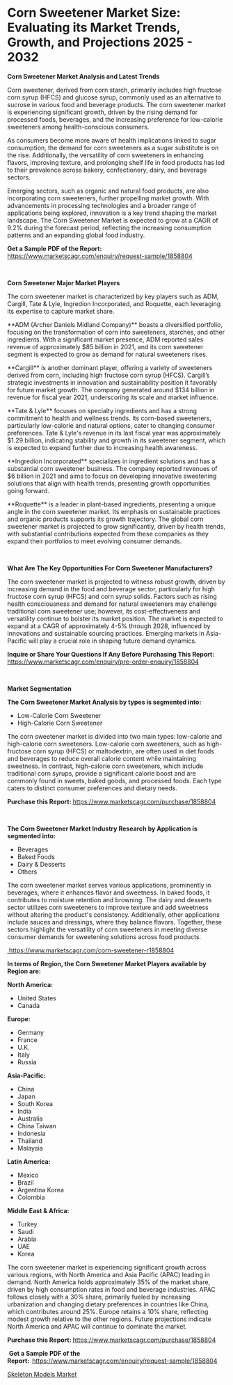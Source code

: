 <p><h1>Corn Sweetener Market Size: Evaluating its Market Trends, Growth, and Projections 2025 - 2032</h1></p><p><strong>Corn Sweetener Market Analysis and Latest Trends</strong></p>
<p><p>Corn sweetener, derived from corn starch, primarily includes high fructose corn syrup (HFCS) and glucose syrup, commonly used as an alternative to sucrose in various food and beverage products. The corn sweetener market is experiencing significant growth, driven by the rising demand for processed foods, beverages, and the increasing preference for low-calorie sweeteners among health-conscious consumers. </p><p>As consumers become more aware of health implications linked to sugar consumption, the demand for corn sweeteners as a sugar substitute is on the rise. Additionally, the versatility of corn sweeteners in enhancing flavors, improving texture, and prolonging shelf life in food products has led to their prevalence across bakery, confectionery, dairy, and beverage sectors. </p><p>Emerging sectors, such as organic and natural food products, are also incorporating corn sweeteners, further propelling market growth. With advancements in processing technologies and a broader range of applications being explored, innovation is a key trend shaping the market landscape. The Corn Sweetener Market is expected to grow at a CAGR of 9.2% during the forecast period, reflecting the increasing consumption patterns and an expanding global food industry.</p></p>
<p><strong>Get a Sample PDF of the Report:&nbsp;</strong> <a href="https://www.marketscagr.com/enquiry/request-sample/1858804?utm_campaign=2318&utm_medium=2&utm_source=Github&utm_content=ia&utm_term=07022025&utm_id=corn-sweetener">https://www.marketscagr.com/enquiry/request-sample/1858804</a></p>
<p>&nbsp;</p>
<p><strong>Corn Sweetener Major Market Players</strong></p>
<p><p>The corn sweetener market is characterized by key players such as ADM, Cargill, Tate & Lyle, Ingredion Incorporated, and Roquette, each leveraging its expertise to capture market share.</p><p>**ADM (Archer Daniels Midland Company)** boasts a diversified portfolio, focusing on the transformation of corn into sweeteners, starches, and other ingredients. With a significant market presence, ADM reported sales revenue of approximately $85 billion in 2021, and its corn sweetener segment is expected to grow as demand for natural sweeteners rises.</p><p>**Cargill** is another dominant player, offering a variety of sweeteners derived from corn, including high fructose corn syrup (HFCS). Cargill’s strategic investments in innovation and sustainability position it favorably for future market growth. The company generated around $134 billion in revenue for fiscal year 2021, underscoring its scale and market influence.</p><p>**Tate & Lyle** focuses on specialty ingredients and has a strong commitment to health and wellness trends. Its corn-based sweeteners, particularly low-calorie and natural options, cater to changing consumer preferences. Tate & Lyle's revenue in its last fiscal year was approximately $1.29 billion, indicating stability and growth in its sweetener segment, which is expected to expand further due to increasing health awareness.</p><p>**Ingredion Incorporated** specializes in ingredient solutions and has a substantial corn sweetener business. The company reported revenues of $6 billion in 2021 and aims to focus on developing innovative sweetening solutions that align with health trends, presenting growth opportunities going forward.</p><p>**Roquette** is a leader in plant-based ingredients, presenting a unique angle in the corn sweetener market. Its emphasis on sustainable practices and organic products supports its growth trajectory. The global corn sweetener market is projected to grow significantly, driven by health trends, with substantial contributions expected from these companies as they expand their portfolios to meet evolving consumer demands.</p></p>
<p>&nbsp;</p>
<p><strong>What Are The Key Opportunities For Corn Sweetener Manufacturers?</strong></p>
<p><p>The corn sweetener market is projected to witness robust growth, driven by increasing demand in the food and beverage sector, particularly for high fructose corn syrup (HFCS) and corn syrup solids. Factors such as rising health consciousness and demand for natural sweeteners may challenge traditional corn sweetener use; however, its cost-effectiveness and versatility continue to bolster its market position. The market is expected to expand at a CAGR of approximately 4-5% through 2028, influenced by innovations and sustainable sourcing practices. Emerging markets in Asia-Pacific will play a crucial role in shaping future demand dynamics.</p></p>
<p><strong>Inquire or Share Your Questions If Any Before Purchasing This Report:</strong> <a href="https://www.marketscagr.com/enquiry/pre-order-enquiry/1858804?utm_campaign=2318&utm_medium=2&utm_source=Github&utm_content=ia&utm_term=07022025&utm_id=corn-sweetener">https://www.marketscagr.com/enquiry/pre-order-enquiry/1858804</a></p>
<p>&nbsp;</p>
<p><strong>Market Segmentation</strong></p>
<p><strong>The Corn Sweetener Market Analysis by types is segmented into:</strong></p>
<p><ul><li>Low-Calorie Corn Sweetener</li><li>High-Calorie Corn Sweetener</li></ul></p>
<p><p>The corn sweetener market is divided into two main types: low-calorie and high-calorie corn sweeteners. Low-calorie corn sweeteners, such as high-fructose corn syrup (HFCS) or maltodextrin, are often used in diet foods and beverages to reduce overall calorie content while maintaining sweetness. In contrast, high-calorie corn sweeteners, which include traditional corn syrups, provide a significant calorie boost and are commonly found in sweets, baked goods, and processed foods. Each type caters to distinct consumer preferences and dietary needs.</p></p>
<p><strong>Purchase this Report:&nbsp;</strong><a href="https://www.marketscagr.com/purchase/1858804?utm_campaign=2318&utm_medium=2&utm_source=Github&utm_content=ia&utm_term=07022025&utm_id=corn-sweetener">https://www.marketscagr.com/purchase/1858804</a></p>
<p>&nbsp;</p>
<p><strong>The Corn Sweetener Market Industry Research by Application is segmented into:</strong></p>
<p><ul><li>Beverages</li><li>Baked Foods</li><li>Dairy & Desserts</li><li>Others</li></ul></p>
<p><p>The corn sweetener market serves various applications, prominently in beverages, where it enhances flavor and sweetness. In baked foods, it contributes to moisture retention and browning. The dairy and desserts sector utilizes corn sweeteners to improve texture and add sweetness without altering the product's consistency. Additionally, other applications include sauces and dressings, where they balance flavors. Together, these sectors highlight the versatility of corn sweeteners in meeting diverse consumer demands for sweetening solutions across food products.</p></p>
<p><a href="https://www.marketscagr.com/corn-sweetener-r1858804?utm_campaign=2318&utm_medium=2&utm_source=Github&utm_content=ia&utm_term=07022025&utm_id=corn-sweetener">&nbsp;https://www.marketscagr.com/corn-sweetener-r1858804</a></p>
<p><strong>In terms of Region, the Corn Sweetener Market Players available by Region are:</strong></p>
<p>
    <p> <strong> North America: </strong>
        <ul>
            <li>United States</li>
            <li>Canada</li>
        </ul>
        </p> 
    <p> <strong> Europe: </strong>
        <ul>
            <li>Germany</li>
            <li>France</li>
            <li>U.K.</li>
            <li>Italy</li>
            <li>Russia</li>
        </ul>
        </p> 
    <p> <strong> Asia-Pacific: </strong>
        <ul>
            <li>China</li>
            <li>Japan</li>
            <li>South Korea</li>
            <li>India</li>
            <li>Australia</li>
            <li>China Taiwan</li>
            <li>Indonesia</li>
            <li>Thailand</li>
            <li>Malaysia</li>
        </ul>
        </p> 
    <p> <strong> Latin America: </strong>
        <ul>
            <li>Mexico</li>
            <li>Brazil</li>
            <li>Argentina Korea</li>
            <li>Colombia</li>
        </ul>
        </p> 
    <p> <strong> Middle East & Africa: </strong>
        <ul>
            <li>Turkey</li>
            <li>Saudi</li>
            <li>Arabia</li>
            <li>UAE</li>
            <li>Korea</li>
        </ul>
    </p>
    </p>
<p><p>The corn sweetener market is experiencing significant growth across various regions, with North America and Asia Pacific (APAC) leading in demand. North America holds approximately 35% of the market share, driven by high consumption rates in food and beverage industries. APAC follows closely with a 30% share, primarily fueled by increasing urbanization and changing dietary preferences in countries like China, which contributes around 25%. Europe retains a 10% share, reflecting modest growth relative to the other regions. Future projections indicate North America and APAC will continue to dominate the market.</p></p>
<p><strong>Purchase this Report: </strong><a href="https://www.marketscagr.com/purchase/1858804?utm_campaign=2318&utm_medium=2&utm_source=Github&utm_content=ia&utm_term=07022025&utm_id=corn-sweetener">https://www.marketscagr.com/purchase/1858804</a></p>
<p>&nbsp;<strong>Get a Sample PDF of the Report:&nbsp;&nbsp;</strong><a href="https://www.marketscagr.com/enquiry/request-sample/1858804?utm_campaign=2318&utm_medium=2&utm_source=Github&utm_content=ia&utm_term=07022025&utm_id=corn-sweetener">https://www.marketscagr.com/enquiry/request-sample/1858804</a></p>
<p><strong></strong></p>
<p><p><a href="https://github.com/arvelm4nthig/Market-Research-Report-List-1/blob/main/skeleton-models-market.md?utm_campaign=2318&utm_medium=2&utm_source=Github&utm_content=ia&utm_term=07022025&utm_id=corn-sweetener">Skeleton Models Market</a></p></p>